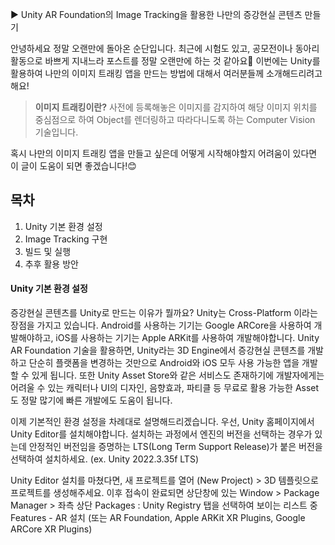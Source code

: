 ▶ Unity AR Foundation의 Image Tracking을 활용한 나만의 증강현실 콘텐츠 만들기

안녕하세요 정말 오랜만에 돌아온 순단입니다.
최근에 시험도 있고, 공모전이나 동아리 활동으로 바쁘게 지내느라 포스트를 정말 오랜만에 하는 것 같아요🥹
이번에는 Unity를 활용하여 나만의 이미지 트래킹 앱을 만드는 방법에 대해서 여러분들께 소개해드리려고 해요!

> **이미지 트래킹이란?**
> 사전에 등록해놓은 이미지를 감지하여 해당 이미지 위치를 중심점으로 하여 Object를 렌더링하고 따라다니도록 하는 Computer Vision 기술입니다.

혹시 나만의 이미지 트래킹 앱을 만들고 싶은데 어떻게 시작해야할지 어려움이 있다면 이 글이 도움이 되면 좋겠습니다!😊

## 목차
1. Unity 기본 환경 설정
2. Image Tracking 구현
3. 빌드 및 실행
4. 추후 활용 방안

#### Unity 기본 환경 설정
증강현실 콘텐츠를 Unity로 만드는 이유가 뭘까요? Unity는 Cross-Platform 이라는 장점을 가지고 있습니다. Android를 사용하는 기기는 Google ARCore을 사용하여 개발해야하고, iOS를 사용하는 기기는 Apple ARKit를 사용하여 개발해야합니다.
Unity AR Foundation 기술을 활용하면, Unity라는 3D Engine에서 증강현실 콘텐츠를 개발하고 단순히 플랫폼을 변경하는 것만으로 Android와 iOS 모두 사용 가능한 앱을 개발할 수 있게 됩니다.
또한 Unity Asset Store와 같은 서비스도 존재하기에 개발자에게는 어려울 수 있는 캐릭터나 UI의 디자인, 음향효과, 파티클 등 무료로 활용 가능한 Asset도 정말 많기에 빠른 개발에도 도움이 됩니다.

이제 기본적인 환경 설정을 차례대로 설명해드리겠습니다.
우선, Unity 홈페이지에서 Unity Editor를 설치해야합니다. 설치하는 과정에서 엔진의 버전을 선택하는 경우가 있는데 안정적인 버전임을 증명하는 LTS(Long Term Support Release)가 붙은 버전을 선택하여 설치하세요. (ex. Unity 2022.3.35f LTS)

Unity Editor 설치를 마쳤다면, 새 프로젝트를 열어 (New Project) > 3D 템플릿으로 프로젝트를 생성해주세요. 이후 접속이 완료되면 상단창에 있는 Window > Package Manager > 좌측 상단 Packages : Unity Registry 탭을 선택하여 보이는 리스트 중 Features - AR 설치 (또는 AR Foundation, Apple ARKit XR Plugins, Google ARCore XR Plugins)